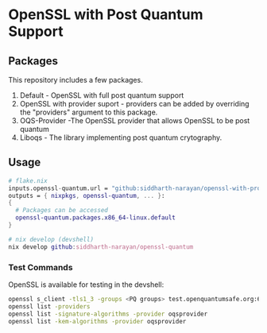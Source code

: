 # OpenSSL with Post Quantum Support

## Packages
This repository includes a few packages.
1. Default - OpenSSL with full post quantum support
2. OpenSSL with provider suport - providers can be added by overriding the "providers" argument to this package.
3. OQS-Provider -The OpenSSL provider that allows OpenSSL to be post quantum
4. Liboqs - The library implementing post quantum crytography.

## Usage

```nix
# flake.nix
inputs.openssl-quantum.url = "github:siddharth-narayan/openssl-with-providers";
outputs = { nixpkgs, openssl-quantum, ... }:
{
  # Packages can be accessed
  openssl-quantum.packages.x86_64-linux.default
}

# nix develop (devshell)
nix develop github:siddharth-narayan/openssl-quantum
```

### Test Commands
OpenSSL is available for testing in the devshell:
```bash
openssl s_client -tls1_3 -groups <PQ groups> test.openquantumsafe.org:6000 # Example group: X25519MLKEM768
openssl list -providers
openssl list -signature-algorithms -provider oqsprovider
openssl list -kem-algorithms -provider oqsprovider
```
